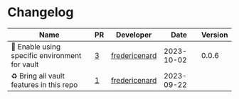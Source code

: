 # Changelog

<!-- prettier-ignore -->
Name | PR | Developer | Date | Version
--- | --- | --- | --- | ---
👷 Enable using specific environment for vault | [3](https://github.com/laminlabs/lamin-vault/pull/3) | [fredericenard](https://github.com/fredericenard) | 2023-10-02 | 0.0.6
♻️ Bring all vault features in this repo | [1](https://github.com/laminlabs/lamin-vault/pull/1) | [fredericenard](https://github.com/fredericenard) | 2023-09-22 |
